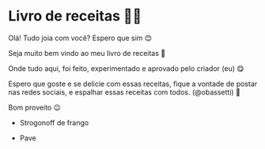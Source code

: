 # Livro de receitas :man_cook:

Olá! Tudo joia com você? Espero que sim 😊

Seja muito bem vindo ao meu livro de receitas :wave:

Onde tudo aqui, foi feito, experimentado e aprovado pelo criador (eu) 😋

Espero que goste e se delicie com essas receitas, fique a vontade de postar nas redes sociais, e espalhar essas receitas com todos. (@obassetti) 💖

Bom proveito 😉

- Strogonoff de frango

- Pave 
